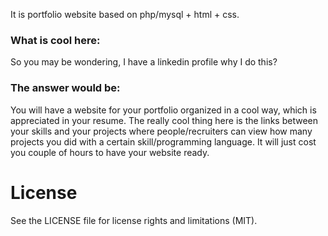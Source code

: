 It is portfolio website based on php/mysql + html + css.

### What is cool here:
So you may be wondering, I have a linkedin profile why I do this?

### The answer would be:

You will have a website for your portfolio organized in a cool way, which is appreciated in your resume.
The really cool thing here is the links between your skills and your projects where people/recruiters can view how many projects you did with a certain skill/programming language.
It will just cost you couple of hours to have your website ready.


# License
See the LICENSE file for license rights and limitations (MIT).
